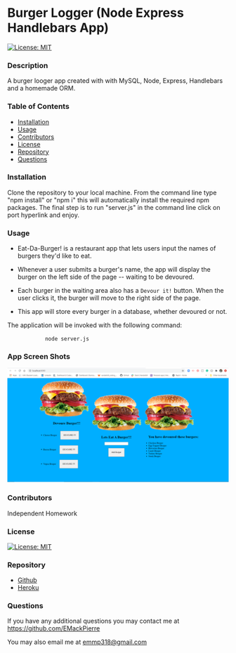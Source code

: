 # Burger Logger (Node Express Handlebars App)
  
  [![License: MIT](https://img.shields.io/badge/License-MIT-yellow.svg)](https://opensource.org/licenses/MIT)
  
  ### Description

  A burger looger app created with with MySQL, Node, Express, Handlebars and a homemade ORM. 
  
  ### Table of Contents

  * [Installation](#installation)
  * [Usage](#usage)
  * [Contributors](#contributors)
  * [License](#license)
  * [Repository](#Repository)
  * [Questions](#questions)

  ### Installation

  Clone the repository to your local machine. From the command line type "npm install" or "npm i" this will automatically install the required npm packages. The final step is to run "server.js" in the command line click on port hyperlink and enjoy. 

  ### Usage

  * Eat-Da-Burger! is a restaurant app that lets users input the names of burgers they'd like to eat.

  * Whenever a user submits a burger's name, the app will   display the burger on the left side of the page -- waiting to be devoured.

  * Each burger in the waiting area also has a `Devour it!` button. When the user clicks it, the burger will move to the right side of the page.

  * This app will store every burger in a database, whether devoured or not.

The application will be invoked with the following command:

                node server.js

  ### App Screen Shots

  ![Photo](./public/img/Burger-App.PNG)   
  
  ### Contributors

  Independent Homework

  ### License

  [![License: MIT](https://img.shields.io/badge/License-MIT-yellow.svg)](https://opensource.org/licenses/MIT)

  ### Repository

  - [Github](https://github.com/EMackPierre/Burger-Logger)
  - [Heroku](https://young-earth-08515.herokuapp.com/)

  ### Questions

  If you have any additional questions you may contact me at https://github.com/EMackPierre

  You may also email me at emmp318@gmail.com